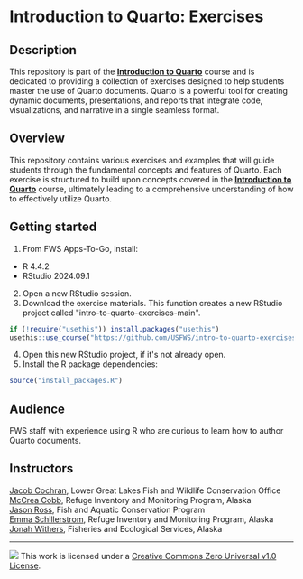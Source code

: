 # Introduction to Quarto: Exercises

## Description

This repository is part of the [**Introduction to Quarto**](https://github.com/USFWS/intro-to-quarto) course and is dedicated to providing a collection of exercises designed to help students master the use of Quarto documents. Quarto is a powerful tool for creating dynamic documents, presentations, and reports that integrate code, visualizations, and narrative in a single seamless format.

## Overview

This repository contains various exercises and examples that will guide students through the fundamental concepts and features of Quarto. Each exercise is structured to build upon concepts covered in the [**Introduction to Quarto**](https://github.com/USFWS/intro-to-quarto) course, ultimately leading to a comprehensive understanding of how to effectively utilize Quarto. 

## Getting started

1. From FWS Apps-To-Go, install:
  - R 4.4.2
  - RStudio 2024.09.1
2. Open a new RStudio session. 
3. Download the exercise materials. This function creates a new RStudio project called "intro-to-quarto-exercises-main".

``` r
if (!require("usethis")) install.packages("usethis")
usethis::use_course("https://github.com/USFWS/intro-to-quarto-exercises/archive/refs/heads/main.zip")
```

4. Open this new RStudio project, if it's not already open. 
5. Install the R package dependencies:

``` r
source("install_packages.R")
```

## Audience

FWS staff with experience using R who are curious to learn how to author
Quarto documents.

## Instructors

[Jacob Cochran](mailto:jacob_cochran@fws.gov), Lower Great Lakes Fish and
Wildlife Conservation Office  
[McCrea Cobb](mailto:mccrea_cobb@fws.gov), Refuge Inventory and
Monitoring Program, Alaska  
[Jason Ross](mailto:jason_ross@fws.gov), Fish and Aquatic Conservation
Program  
[Emma Schillerstrom](mailto:emma_schillerstrom@fws.gov), Refuge Inventory and Monitoring Program, Alaska  
[Jonah Withers](mailto:jonah_withers@fws.gov), Fisheries and Ecological
Services, Alaska 

------------------------------------------------------------------------

![](https://i.creativecommons.org/l/by/4.0/88x31.png) This work is licensed under a [Creative Commons Zero Universal v1.0 License](https://creativecommons.org/publicdomain/zero/1.0/).
